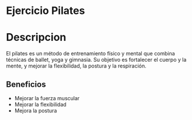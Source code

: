 # Ejercicio Pilates
# Descripcion 
El pilates es un método de entrenamiento físico y mental que combina técnicas de ballet, yoga y gimnasia. Su objetivo es fortalecer el cuerpo y la mente, y mejorar la flexibilidad, la postura y la respiración.
## Beneficios
- Mejorar la fuerza muscular
- Mejorar la flexibilidad
- Mejora la postura